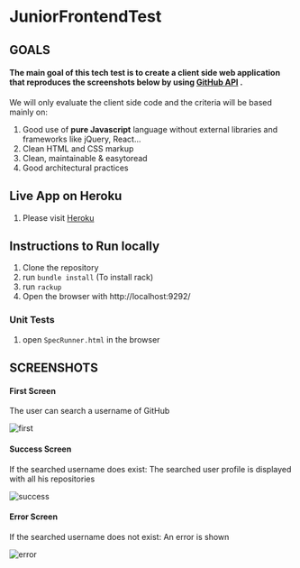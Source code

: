 # JuniorFrontendTest

## GOALS


#### The main goal of this tech test is to create a client side web application that reproduces the screenshots below by using [GitHub API](https://developer.github.com/v3/) .

We will only evaluate the client side code and the criteria will be based mainly on:

1. Good use of **pure Javascript** language without external libraries and frameworks like jQuery, React...
2. Clean HTML and CSS markup
3. Clean, maintainable & easy­to­read
4. Good architectural practices 

## Live App on Heroku

1. Please visit [Heroku](https://marfeel-vanilla-js-tt.herokuapp.com/)

## Instructions to Run locally

1. Clone the repository
2. run `bundle install` (To install rack)
3. run `rackup`
4. Open the browser with http://localhost:9292/


### Unit Tests

1. open `SpecRunner.html` in the browser


## SCREENSHOTS

#### First Screen

The user can search a username of GitHub

![first](https://github.com/MarcoCode/GitHubReposVanillaJS/blob/master/images/initial.png?raw=true)

#### Success Screen

If the searched username does exist: The searched user profile is displayed with all his repositories

![success](https://github.com/MarcoCode/GitHubReposVanillaJS/blob/master/images/success.png?raw=true)

#### Error Screen

If the searched username does not exist: An error is shown

![error](https://github.com/MarcoCode/GitHubReposVanillaJS/blob/master/images/error.png?raw=true)




